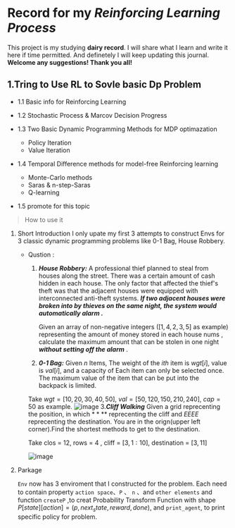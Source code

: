 # Record for my _Reinforcing Learning Process_
  This project is my studying **dairy record**. I will share what I learn and write it here if time permitted. And definetely I will keep updating this journal.
  **Welcome any suggestions! Thank you all!**  
## 1.Tring to Use RL to Sovle basic Dp Problem

  - 1.1 Basic info for Reinforcing Learning

  - 1.2 Stochastic Process & Marcov Decision Progress

  - 1.3 Two Basic Dynamic Programming Methods for MDP optimazation
      - Policy Iteration
      - Value Iteration 

  - 1.4 Temporal Difference methods for model-free Reinforcing learning
      - Monte-Carlo methods
      - Saras & n-step-Saras
      - Q-learning

  - 1.5 promote for this topic

> How to use it
1. Short Introduction
   I only upate my first 3 attempts to construct Envs for 3 classic dynamic programming problems like 0-1 Bag, House Robbery.
    - Qustion :
      1. _**House Robbery:**_
         A professional thief planned to steal from houses along the street. There was a certain amount of cash hidden in each house. The only factor that affected the thief's theft was that the adjacent houses were   equipped with interconnected anti-theft systems. _**If two adjacent houses were broken into by thieves on the same night, the system would automatically alarm .**_
         
         Given an array of non-negative integers ($[1,4,2,3,5]$ as example) representing the amount of money stored in each house nums , calculate the maximum amount that can be stolen in one night _**without setting off the alarm**_ .
      2. _**0-1 Bag:**_
        Given $n$ Items, The weight of the $ith$ item is $wgt[i]$, value is $val[i]$, and a capacity of Each item can only be selected once. The maximum value of the item that can be put into the backpack is limited.

        Take $wgt = [10,20,30,40,50]$, $val = [50,120,150,210,240]$, $cap = 50$ as example.
        ![image](https://github.com/user-attachments/assets/e915fa6a-5537-459c-92e0-b49b3b9d2ff9)
      3._**Cliff Walking**_
        Given a grid reprecenting the position, in which $****$ reprecenting the cliff and $EEEE$ reprecenting the destination. You are in the orign(upper left corner).Find the shortest methods to get to the destination.

        Take clos = $12$, rows = $4$ , cliff = $[3,1:10]$, destination = $[3,11]$
   
        ![image](https://github.com/user-attachments/assets/4eb8a4df-4dd6-4250-bc81-0dccd953aa70)

2. Parkage

   `Env` now has 3 enviroment that I constructed for the problem. Each need to contain property `action space`、`P` 、 `n` 、and `other elements` and function `createP` ,to creat Probability Transform Function with shape $P[state][action] = (p,next_state,reward,done)$, and `print_agent`, to print specific policy for problem.


        
      
      
         
    
